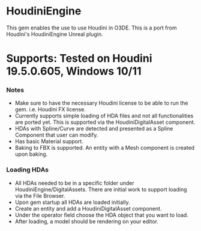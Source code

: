 # HoudiniEngine

This gem enables the use to use Houdini in O3DE. This is a port from Houdini's HoudiniEngine Unreal plugin. 

# Supports: Tested on Houdini 19.5.0.605, Windows 10/11

### **Notes**
- Make sure to have the necessary Houdini license to be able to run the gem. i.e. Houdini FX license.
- Currently supports simple loading of HDA files and not all functionalities are ported yet. This is supported via the HoudiniDigitalAsset component.
- HDAs with Spline/Curve are detected and presented as a Spline Component that user can modify.
- Has basic Material support.
- Baking to FBX is supported. An entity with a Mesh component is created upon baking.

### Loading HDAs
- All HDAs needed to be in a specific folder under HoudiniEngine/DigitalAssets. There are initial work to support loading via the File Browser.
- Upon gem startup all HDAs are loaded initially. 
- Create an entity and add a HoudiniDigitalAsset component.
- Under the operator field choose the HDA object that you want to load.
- After loading, a model should be rendering on your editor.

